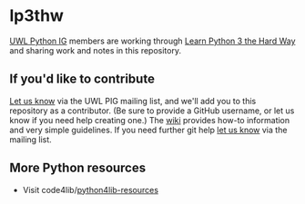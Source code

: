 # lp3thw
[UWL Python IG](https://github.com/uwl-python-ig) members are working through [Learn Python 3 the Hard Way](https://orbiscascade-washington.primo.exlibrisgroup.com/permalink/01ALLIANCE_UW/1juclfo/alma99323947822201451) and sharing work and notes in this repository.
## If you'd like to contribute 
[Let us know](mailto:uwlib_pig@u.washington.edu) via the UWL PIG mailing list, and we'll add you to this repository as a contributor. (Be sure to provide a GitHub username, or let us know if you need help creating one.) The [wiki](https://github.com/uwl-python-ig/lp3thw/wiki) provides how-to information and very simple guidelines. If you need further git help [let us know](mailto:uwlib_pig@u.washington.edu) via the mailing list.
## More Python resources
- Visit code4lib/[python4lib-resources](https://github.com/code4lib/python4lib-resources)

